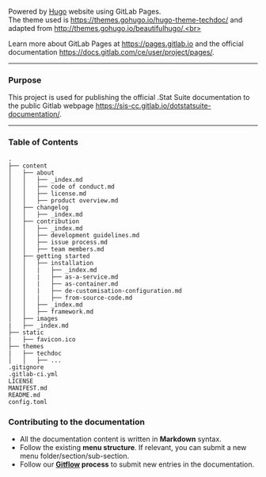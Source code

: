 Powered by [Hugo](https://gohugo.io/) website using GitLab Pages.<br>
The theme used is https://themes.gohugo.io/hugo-theme-techdoc/ and adapted from http://themes.gohugo.io/beautifulhugo/.<br>

Learn more about GitLab Pages at https://pages.gitlab.io and the official
documentation https://docs.gitlab.com/ce/user/project/pages/.

---

<!-- START doctoc generated TOC please keep comment here to allow auto update -->
<!-- DON'T EDIT THIS SECTION, INSTEAD RE-RUN doctoc TO UPDATE -->

### Purpose

This project is used for publishing the official .Stat Suite documentation to the public Gitlab webpage https://sis-cc.gitlab.io/dotstatsuite-documentation/.

---

### Table of Contents

```
.
├── content
│   ├── about
│   │   ├── _index.md
│   │   ├── code of conduct.md
│   │   ├── license.md
│   │   ├── product overview.md
│   ├── changelog
│   │   ├── _index.md
│   ├── contribution
│   │   ├── _index.md
│   │   ├── development guidelines.md
│   │   ├── issue process.md
│   │   ├── team members.md
│   ├── getting started
│   │   ├── installation
│   │   |   ├── _index.md
│   │   |   ├── as-a-service.md
│   │   |   ├── as-container.md
│   │   |   ├── de-customisation-configuration.md
│   │   |   ├── from-source-code.md
│   │   ├── _index.md
│   │   ├── framework.md
│   ├── images
|   ├── _index.md
├── static
|   ├── favicon.ico
├── themes
|   ├── techdoc
│   │   ├── ...
.gitignore
.gitlab-ci.yml
LICENSE
MANIFEST.md
README.md
config.toml
```

### Contributing to the documentation

- All the documentation content is written in **Markdown** syntax.
- Follow the existing **menu structure**. If relevant, you can submit a new menu folder/section/sub-section.
- Follow our **[Gitflow](https://sis-cc.gitlab.io/dotstatsuite-documentation/contribution/development-guidelines/) process** to submit new entries in the documentation.

